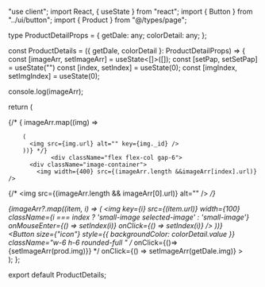 "use client";
import React, { useState } from "react";
import { Button } from "../ui/button";
import { Product } from "@/types/page";

type ProductDetailProps = {
  getDale: any;
  colorDetail: any;
};

const ProductDetails = ({ getDale, colorDetail }: ProductDetailProps) => {
  const [imageArr, setImageArr] = useState<[]>([]);
  const [setPap, setSetPap] = useState("")
  const [index, setIndex] = useState(0);
  const [imgIndex, setImgIndex] = useState(0);

  console.log(imageArr);

  return (
    <div className="productInfoWrapper  flex" key={getDale._id}>
      <div className="leftSideImageContainer">
{/*         {  imageArr.map((img) =>
          
        (
          <img src={img.url} alt="" key={img._id} />
        ))} */}
                <div className="flex flex-col gap-6">
          <div className="image-container">
            <img width={400} src={(imageArr.length &&imageArr[index].url)}  />
{/*         <img src={(imageArr.length && imageArr[0].url)} alt="" /> */}
          </div>
          <div className="small-images-container flex gap-4">
            {imageArr?.map((item, i) => (
              <img 
                key={i}
                src={(item.url)}
                width={100}
                className={i === index ? 'small-image selected-image' : 'small-image'}
                onMouseEnter={() => setIndex(i)}
                onClick={() => setIndex(i)}
              />
            ))}
          </div>
        </div>
      </div>
      <div className="rightSideInfoContainer bg-slate-300 z-20">
        <div className="colorButtonContainer">
          <Button
            size={"icon"}
            style={{ backgroundColor: colorDetail.value }}
            className="w-6 h-6 rounded-full "
            /* onClick={()=>{setImageArr(prod.img)}} */
            onClick={() => setImageArr(getDale.img)}
          ></Button>
        </div>
      </div>
    </div>
  );
};

export default ProductDetails;

<!-- 
        {/*         {product.ImgColorPrice.map(async (colors: any) => {
          const colorDetail = await fetchColorDetails(colors.color);
          if (!colorDetail) {
            return null;
          }
          return (
            <div key={colors.color}>
              <div style={{ backgroundColor: colorDetail.value }} className='w-6 h-6 p-3 border-4' />
              <div>{colorDetail.name}</div>
              <div>{colors.price}</div>
              <div>{colors.sizes}</div>
            {colors.img.map((img:any)=>{
              return(
                <img src={img.url} />
              )
            })}
            </div>
          );
        })} */}
 -->

<!-- 
{product.ImgColorPrice.map(async (prod: any) => {
          const colorDetail = await fetchColorDetails(prod.color);
          if (!colorDetail) {
            return null;
          }
          return (
            <div className="flex">
              <ProductDetails getDale={prod} product={product} colorDetail={colorDetail} />


{/*               <div style={{backgroundColor:colorDetail.value}} className="w-6 h-6 rounded-full" /> */}
            </div>
          );
        })}
 -->


 <!-- 
 "use client"
import React, { useState } from "react";
import { Button } from "../ui/button";
import { Product } from "@/types/page";
import { getColorDetails } from "@/actions/get-colors";

type ProductDetailProps = {

  product:Product
};

const ProductDetails = ({ product }: ProductDetailProps) => {

  const fetchColorDetails = async (colorId: string) => {
    try {
      const colorDetails = await getColorDetails(colorId);
      return colorDetails;
    } catch (error) {
      console.error("Error fetching color details:", error);
      return null;
    }
  };

  const [imageArr, setImageArr] = useState<[]>([]);
  const [setPap, setSetPap] = useState("")
  const [index, setIndex] = useState(0);
  const [imgIndex, setImgIndex] = useState(0);


  return (
    <div>
      {product.ImgColorPrice.map(async (item: any) => {
          const colorDetail = await fetchColorDetails(item.color);
          if (!colorDetail) {
            return null;
          }
          return (
            <div className="flex">
              <div className="imageContainer">
                {item.map((col)=>(
                  <Button
                  key={item._id}
                  onClick={()=>setIndex(item._id)}
                  >
                    <div style={{backgroundColor:col.value}} />
                  </Button>
                ))}
              </div>

              <div style={{backgroundColor:colorDetail.value}} className="w-6 h-6 rounded-full" />
            </div>
          );
        })}
    </div>
  );
};

export default ProductDetails;

  -->